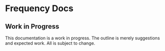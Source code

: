 # Frequency Docs

## Work in Progress

This documentation is a work in progress.
The outline is merely suggestions and expected work.
All is subject to change.
